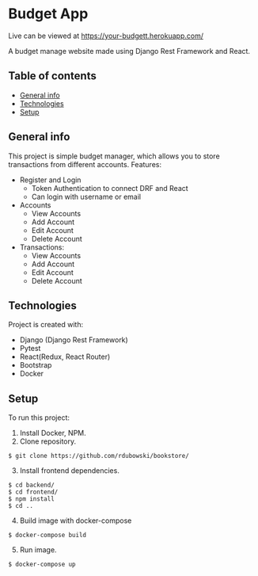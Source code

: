 # Budget App
Live  can be viewed at https://your-budgett.herokuapp.com/

A budget manage website made using Django Rest Framework and React.
## Table of contents
* [General info](#general-info)
* [Technologies](#technologies)
* [Setup](#setup)

## General info
This project is simple budget manager, which allows you to store transactions from different accounts. Features:
* Register and Login
  * Token Authentication to connect DRF and React
  * Can login with username or email
* Accounts
  * View Accounts
  * Add Account 
  * Edit Account
  * Delete Account
* Transactions:
  * View Accounts
  * Add Account 
  * Edit Account
  * Delete Account
	
## Technologies
Project is created with:
* Django (Django Rest Framework)
* Pytest
* React(Redux, React Router)
* Bootstrap
* Docker

## Setup
To run this project:
1. Install Docker, NPM.
2. Clone repository. 
```
$ git clone https://github.com/rdubowski/bookstore/ 
```
3. Install frontend dependencies.
``` 
$ cd backend/
$ cd frontend/
$ npm install
$ cd ..
```
4. Build image with docker-compose
``` 
$ docker-compose build
```
5. Run image.
``` 
$ docker-compose up
``` 
